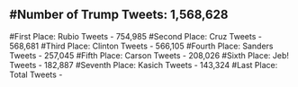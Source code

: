 #Number of Trump Tweets: 1,568,628
---
#First Place: Rubio Tweets - 754,985
#Second Place: Cruz Tweets - 568,681
#Third Place: Clinton Tweets - 566,105
#Fourth Place: Sanders Tweets - 257,045
#Fifth Place: Carson Tweets - 208,026
#Sixth Place: Jeb! Tweets - 182,887
#Seventh Place: Kasich Tweets - 143,324
#Last Place: Total Tweets -  
